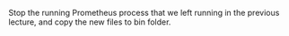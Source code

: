 Stop the running Prometheus process that we left running in the previous lecture, and copy the new files to bin folder.